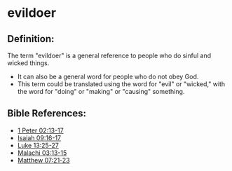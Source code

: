 # evildoer #

## Definition: ##

The term "evildoer" is a general reference to people who do sinful and wicked things.

* It can also be a general word for people who do not obey God.
* This term could be translated using the word for "evil" or "wicked," with the word for "doing" or "making" or "causing" something.



## Bible References: ##

* [1 Peter 02:13-17](en/tn/1pe/help/02/13)
* [Isaiah 09:16-17](en/tn/isa/help/09/16)
* [Luke 13:25-27](en/tn/luk/help/13/25)
* [Malachi 03:13-15](en/tn/mal/help/03/13)
* [Matthew 07:21-23](en/tn/mat/help/07/21)